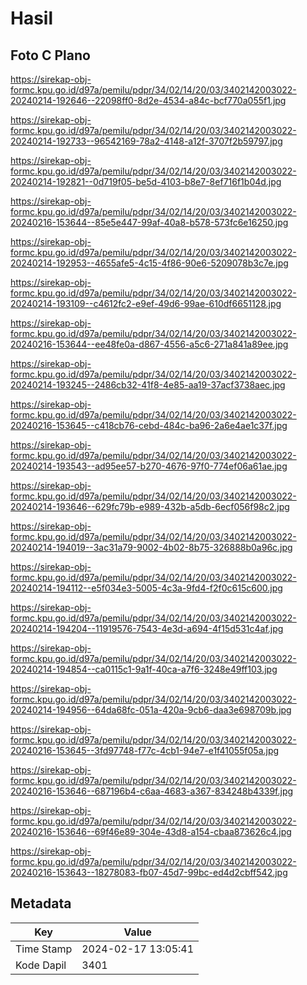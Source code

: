 # Hasil

## Foto C Plano

https://sirekap-obj-formc.kpu.go.id/d97a/pemilu/pdpr/34/02/14/20/03/3402142003022-20240214-192646--22098ff0-8d2e-4534-a84c-bcf770a055f1.jpg

https://sirekap-obj-formc.kpu.go.id/d97a/pemilu/pdpr/34/02/14/20/03/3402142003022-20240214-192733--96542169-78a2-4148-a12f-3707f2b59797.jpg

https://sirekap-obj-formc.kpu.go.id/d97a/pemilu/pdpr/34/02/14/20/03/3402142003022-20240214-192821--0d719f05-be5d-4103-b8e7-8ef716f1b04d.jpg

https://sirekap-obj-formc.kpu.go.id/d97a/pemilu/pdpr/34/02/14/20/03/3402142003022-20240216-153644--85e5e447-99af-40a8-b578-573fc6e16250.jpg

https://sirekap-obj-formc.kpu.go.id/d97a/pemilu/pdpr/34/02/14/20/03/3402142003022-20240214-192953--4655afe5-4c15-4f86-90e6-5209078b3c7e.jpg

https://sirekap-obj-formc.kpu.go.id/d97a/pemilu/pdpr/34/02/14/20/03/3402142003022-20240214-193109--c4612fc2-e9ef-49d6-99ae-610df6651128.jpg

https://sirekap-obj-formc.kpu.go.id/d97a/pemilu/pdpr/34/02/14/20/03/3402142003022-20240216-153644--ee48fe0a-d867-4556-a5c6-271a841a89ee.jpg

https://sirekap-obj-formc.kpu.go.id/d97a/pemilu/pdpr/34/02/14/20/03/3402142003022-20240214-193245--2486cb32-41f8-4e85-aa19-37acf3738aec.jpg

https://sirekap-obj-formc.kpu.go.id/d97a/pemilu/pdpr/34/02/14/20/03/3402142003022-20240216-153645--c418cb76-cebd-484c-ba96-2a6e4ae1c37f.jpg

https://sirekap-obj-formc.kpu.go.id/d97a/pemilu/pdpr/34/02/14/20/03/3402142003022-20240214-193543--ad95ee57-b270-4676-97f0-774ef06a61ae.jpg

https://sirekap-obj-formc.kpu.go.id/d97a/pemilu/pdpr/34/02/14/20/03/3402142003022-20240214-193646--629fc79b-e989-432b-a5db-6ecf056f98c2.jpg

https://sirekap-obj-formc.kpu.go.id/d97a/pemilu/pdpr/34/02/14/20/03/3402142003022-20240214-194019--3ac31a79-9002-4b02-8b75-326888b0a96c.jpg

https://sirekap-obj-formc.kpu.go.id/d97a/pemilu/pdpr/34/02/14/20/03/3402142003022-20240214-194112--e5f034e3-5005-4c3a-9fd4-f2f0c615c600.jpg

https://sirekap-obj-formc.kpu.go.id/d97a/pemilu/pdpr/34/02/14/20/03/3402142003022-20240214-194204--11919576-7543-4e3d-a694-4f15d531c4af.jpg

https://sirekap-obj-formc.kpu.go.id/d97a/pemilu/pdpr/34/02/14/20/03/3402142003022-20240214-194854--ca0115c1-9a1f-40ca-a7f6-3248e49ff103.jpg

https://sirekap-obj-formc.kpu.go.id/d97a/pemilu/pdpr/34/02/14/20/03/3402142003022-20240214-194956--64da68fc-051a-420a-9cb6-daa3e698709b.jpg

https://sirekap-obj-formc.kpu.go.id/d97a/pemilu/pdpr/34/02/14/20/03/3402142003022-20240216-153645--3fd97748-f77c-4cb1-94e7-e1f41055f05a.jpg

https://sirekap-obj-formc.kpu.go.id/d97a/pemilu/pdpr/34/02/14/20/03/3402142003022-20240216-153646--687196b4-c6aa-4683-a367-834248b4339f.jpg

https://sirekap-obj-formc.kpu.go.id/d97a/pemilu/pdpr/34/02/14/20/03/3402142003022-20240216-153646--69f46e89-304e-43d8-a154-cbaa873626c4.jpg

https://sirekap-obj-formc.kpu.go.id/d97a/pemilu/pdpr/34/02/14/20/03/3402142003022-20240216-153643--18278083-fb07-45d7-99bc-ed4d2cbff542.jpg


## Metadata

| Key        | Value               |
| ---------- | ------------------- |
| Time Stamp | 2024-02-17 13:05:41 |
| Kode Dapil | 3401                |




